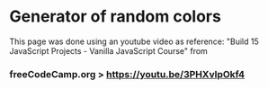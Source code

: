 # Generator of random colors

This page was done using an youtube video as reference:  "Build 15 JavaScript Projects - Vanilla JavaScript Course" from
### freeCodeCamp.org > https://youtu.be/3PHXvlpOkf4
